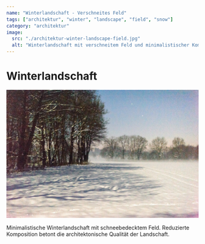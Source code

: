 ```yaml
---
name: "Winterlandschaft - Verschneites Feld"
tags: ["architektur", "winter", "landscape", "field", "snow"]
category: "architektur"
image:
  src: "./architektur-winter-landscape-field.jpg"
  alt: "Winterlandschaft mit verschneitem Feld und minimalistischer Komposition"
---
```


# Winterlandschaft
![Winterlandschaft](./architektur-winter-landscape-field.jpg)

Minimalistische Winterlandschaft mit schneebedecktem Feld. Reduzierte Komposition betont die architektonische Qualität der Landschaft.